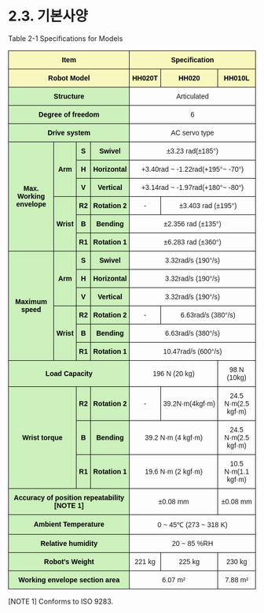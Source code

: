 ﻿# 2.3. 기본사양

Table 2-1 Specifications for Models
<style type="text/css">
.tg  {border-collapse:collapse;border-spacing:0;}
.tg td{border-color:black;border-style:solid;border-width:1px;font-family:Arial, sans-serif;font-size:14px;
  overflow:hidden;padding:10px 5px;word-break:normal;}
.tg th{border-color:black;border-style:solid;border-width:1px;font-family:Arial, sans-serif;font-size:14px;
  font-weight:normal;overflow:hidden;padding:10px 5px;word-break:normal;}
.tg .tg-a1tj{background-color:#ccf1bc;color:#000000;font-weight:bold;text-align:center;vertical-align:middle}
.tg .tg-wa1i{background-color:#f8f8be;color:#000000;font-weight:bold;text-align:center;vertical-align:middle}
.tg .tg-jafi{background-color:#f8f8be;color:#000000;font-weight:bold;text-align:center;vertical-align:middle}
.tg .tg-nrix{text-align:center;vertical-align:middle}
</style>
<table class="tg">
<thead>
  <tr>
    <th class="tg-jafi" colspan="4">Item</th>
    <th class="tg-jafi" colspan="3">Specification</th>
  </tr>
</thead>
<tbody>
  <tr>
    <td class="tg-wa1i" colspan="4">Robot Model</td>
    <td class="tg-wa1i">HH020T</td>
    <td class="tg-wa1i">HH020</td>
    <td class="tg-wa1i">HH010L</td>
  </tr>
  <tr>
    <td class="tg-a1tj" colspan="4">Structure</td>
    <td class="tg-nrix" colspan="3">Articulated</td>
  </tr>
  <tr>
    <td class="tg-a1tj" colspan="4">Degree of freedom</td>
    <td class="tg-nrix" colspan="3">6</td>
  </tr>
  <tr>
    <td class="tg-a1tj" colspan="4">Drive system</td>
    <td class="tg-nrix" colspan="3">AC servo type</td>
  </tr>
  <tr>
    <td class="tg-a1tj" rowspan="6">Max. Working envelope</td>
    <td class="tg-a1tj" rowspan="3">Arm</td>
    <td class="tg-a1tj">S</td>
    <td class="tg-a1tj">Swivel</td>
    <td class="tg-nrix" colspan="3">±3.23 rad(±185°)</td>
  </tr>
  <tr>
    <td class="tg-a1tj">H</td>
    <td class="tg-a1tj">Horizontal</td>
    <td class="tg-nrix" colspan="3">+3.40rad ~ -1.22rad(+195°~ -70°)</td>
  </tr>
  <tr>
    <td class="tg-a1tj">V</td>
    <td class="tg-a1tj">Vertical</td>
    <td class="tg-nrix" colspan="3">+3.14rad ~ -1.97rad(+180°~ -80°)</td>
  </tr>
 <tr>
    <td class="tg-a1tj" rowspan="3">Wrist</td>
    <td class="tg-a1tj">R2</td>
    <td class="tg-a1tj">Rotation 2</td>
    <td class="tg-nrix">-</td>
    <td class="tg-nrix" colspan="2">±3.403 rad (±195°)</td>
  </tr>
  <tr>
    <td class="tg-a1tj">B</td>
    <td class="tg-a1tj">Bending</td>
    <td class="tg-nrix" colspan="3">±2.356 rad (±135°)</td>
  </tr>
  <tr>
    <td class="tg-a1tj">R1</td>
    <td class="tg-a1tj">Rotation 1</td>
    <td class="tg-nrix" colspan="3">±6.283 rad (±360°)</td>
  </tr>
  <tr>
    <td class="tg-a1tj" rowspan="6">Maximum speed</td>
    <td class="tg-a1tj" rowspan="3">Arm</td>
    <td class="tg-a1tj">S</td>
    <td class="tg-a1tj">Swivel</td>
    <td class="tg-nrix" colspan="3">3.32rad/s (190°/s)</td>
  </tr>
  <tr>
    <td class="tg-a1tj">H</td>
    <td class="tg-a1tj">Horizontal</td>
    <td class="tg-nrix" colspan="3">3.32rad/s (190°/s)</td>
  </tr>
  <tr>
    <td class="tg-a1tj">V</td>
    <td class="tg-a1tj">Vertical</td>
    <td class="tg-nrix" colspan="3">3.32rad/s (190°/s)</td>
  </tr>
  <tr>
    <td class="tg-a1tj" rowspan="3">Wrist</td>
    <td class="tg-a1tj">R2</td>
    <td class="tg-a1tj">Rotation 2</td>
    <td class="tg-nrix">-</td>
    <td class="tg-nrix" colspan="2">6.63rad/s (380°/s)</td>
  </tr>
  <tr>
    <td class="tg-a1tj">B</td>
    <td class="tg-a1tj">Bending</td>
    <td class="tg-nrix" colspan="3">6.63rad/s (380°/s)</td>
  </tr>
  <tr>
    <td class="tg-a1tj">R1</td>
    <td class="tg-a1tj">Rotation 1</td>
    <td class="tg-nrix" colspan="3">10.47rad/s (600°/s)</td>
  </tr>
  <tr>
    <td class="tg-a1tj" colspan="4">Load Capacity</td>
    <td class="tg-nrix" colspan="2">196 N (20 kg)</td>
    <td class="tg-nrix">98 N (10kg)</td>
  </tr>
  <tr>
    <td class="tg-a1tj" colspan="2" rowspan="3">Wrist torque</td>
    <td class="tg-a1tj">R2</td>
    <td class="tg-a1tj">Rotation 2</td>
    <td class="tg-nrix">-</td>
    <td class="tg-nrix">39.2N·m(4kgf·m)</td>
    <td class="tg-nrix">24.5 N·m(2.5 kgf·m)</td>
  </tr>
  <tr>
    <td class="tg-a1tj">B</td>
    <td class="tg-a1tj">Bending</td>
    <td class="tg-nrix" colspan="2">39.2 N·m (4 kgf·m)</td>
    <td class="tg-nrix">24.5 N·m(2.5 kgf·m)</td>
  </tr>
  <tr>
    <td class="tg-a1tj">R1</td>
    <td class="tg-a1tj">Rotation 1</td>
    <td class="tg-nrix" colspan="2">19.6 N·m (2 kgf·m)</td>
    <td class="tg-nrix">10.5 N·m(1.1 kgf·m)</td>
  </tr>
  <tr>
    <td class="tg-a1tj" colspan="4">Accuracy of position repeatability [NOTE 1]</td>
    <td class="tg-nrix" colspan="2">±0.08 mm</td>
    <td class="tg-nrix">±0.08 mm</td>
  </tr>
  <tr>
    <td class="tg-a1tj" colspan="4">Ambient Temperature</td>
    <td class="tg-nrix" colspan="3">0 ~ 45℃ (273 ~ 318 K)</td>
  </tr>
  <tr>
    <td class="tg-a1tj" colspan="4">Relative humidity</td>
    <td class="tg-nrix" colspan="3">20 ~ 85 %RH</td>
  </tr>
    <tr>
    <td class="tg-a1tj" colspan="4">Robot's Weight</td>
    <td class="tg-nrix">221 kg</td>
    <td class="tg-nrix">225 kg</td>
    <td class="tg-nrix">230 kg</td>
  </tr>
  <tr>
    <td class="tg-a1tj" colspan="4">Working envelope section area</td>
    <td class="tg-nrix" colspan="2">6.07 m²</td>
    <td class="tg-nrix">7.88 m²</td>
  </tr>
</tbody>
</table>



[NOTE 1] Conforms to ISO 9283.
